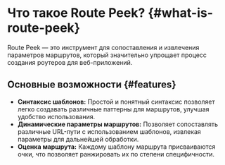 # Что такое Route Peek? {#what-is-route-peek}

Route Peek — это инструмент для сопоставления и извлечения параметров маршрутов, который значительно упрощает процесс создания роутеров для веб-приложений.

## Основные возможности {#features}

- **Синтаксис шаблонов:** Простой и понятный синтаксис позволяет легко создавать различные паттерны для маршрутов, улучшая удобство использования.
- **Динамические параметры маршрутов:** Позволяет сопоставлять различные URL-пути с использованием шаблонов, извлекая параметры для дальнейшей обработки.
- **Оценка маршрута:** Каждому шаблону маршрута присваиваются очки, что позволяет ранжировать их по степени специфичности.
